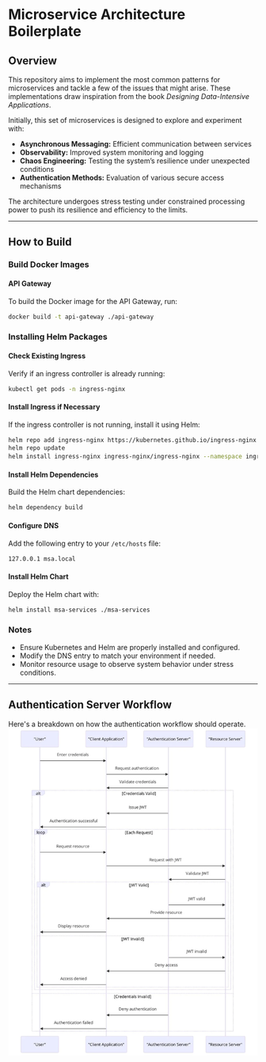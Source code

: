 # Microservice Architecture Boilerplate

## Overview

This repository aims to implement the most common patterns for microservices and tackle a few of the issues that might arise. These implementations draw inspiration from the book _Designing Data-Intensive Applications_.

Initially, this set of microservices is designed to explore and experiment with:
- **Asynchronous Messaging:** Efficient communication between services
- **Observability:** Improved system monitoring and logging
- **Chaos Engineering:** Testing the system’s resilience under unexpected conditions
- **Authentication Methods:** Evaluation of various secure access mechanisms

The architecture undergoes stress testing under constrained processing power to push its resilience and efficiency to the limits.

---

## How to Build

### Build Docker Images

#### API Gateway
To build the Docker image for the API Gateway, run:
```bash
docker build -t api-gateway ./api-gateway
```

### Installing Helm Packages

#### Check Existing Ingress
Verify if an ingress controller is already running:
```bash
kubectl get pods -n ingress-nginx
```

#### Install Ingress if Necessary
If the ingress controller is not running, install it using Helm:
```bash
helm repo add ingress-nginx https://kubernetes.github.io/ingress-nginx
helm repo update
helm install ingress-nginx ingress-nginx/ingress-nginx --namespace ingress-nginx --create-namespace
```

#### Install Helm Dependencies
Build the Helm chart dependencies:
```bash
helm dependency build
```

#### Configure DNS
Add the following entry to your `/etc/hosts` file:
```bash
127.0.0.1 msa.local
```

#### Install Helm Chart
Deploy the Helm chart with:
```bash
helm install msa-services ./msa-services
```

### Notes
- Ensure Kubernetes and Helm are properly installed and configured.
- Modify the DNS entry to match your environment if needed.
- Monitor resource usage to observe system behavior under stress conditions.

---

## Authentication Server Workflow

Here's a breakdown on how the authentication workflow should operate.
![authentication-workflow](assets/authentication-workflow.webp)

